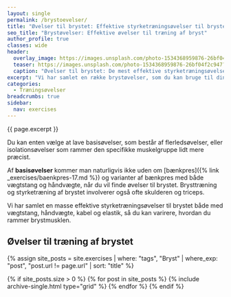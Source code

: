 ```yaml
---
layout: single
permalink: /brystoevelser/
title: "Øvelser til brystet: Effektive styrketræningsøvelser til brystet 🏋"
seo_title: "Brystøvelser: Effektive øvelser til træning af bryst"
author_profile: true
classes: wide
header:
  overlay_image: https://images.unsplash.com/photo-1534368959876-26bf04f2c947?ixlib=rb-1.2.1&ixid=eyJhcHBfaWQiOjEyMDd9&auto=format&fit=crop&h=630&w=1200&q=60
  teaser: https://images.unsplash.com/photo-1534368959876-26bf04f2c947?ixlib=rb-1.2.1&ixid=eyJhcHBfaWQiOjEyMDd9&auto=format&fit=crop&h=300&w=400&q=10
  caption: "Øvelser til brystet: De mest effektive styrketræningsøvelser til brystet"
excerpt: "Vi har samlet en række brystøvelser, som du kan bruge til din brysttræning. Når du vil træne dit bryst, så kan du vælge mellem forskellige øvelser."
categories:
  - Træningsøvelser
breadcrumbs: true
sidebar:
  nav: exercises
---
```


{{ page.excerpt }}

Du kan enten vælge at lave basisøvelser, som består af flerledsøvelser, eller isolationsøvelser som rammer den specifikke muskelgruppe lidt mere præcist.

Af **basisøvelser** kommer man naturligvis ikke uden om [bænkpres]({% link _exercises/baenkpres-17.md %}) og varianter af bænkpres med både vægtstang og håndvægte, når du vil finde øvelser til brystet. Brysttræning og styrketræning af brystet involverer også ofte skulderen og triceps.

Vi har samlet en masse effektive styrketræningsøvelser til brystet både med vægtstang, håndvægte, kabel og elastik, så du kan varirere, hvordan du rammer brystmusklen.

## Øvelser til træning af brystet

{% assign site_posts = site.exercises | where: "tags", "Bryst" | where_exp: "post", "post.url != page.url" | sort: "title" %}

<div class="feature__wrapper">

{% if site_posts.size > 0 %}
  {% for post in site_posts %}
    {% include archive-single.html type="grid" %}
  {% endfor %}
{% endif %}

</div>
